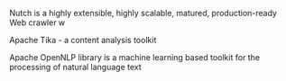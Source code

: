 Nutch is a highly extensible, highly scalable, matured, production-ready Web crawler w

Apache Tika - a content analysis toolkit

Apache OpenNLP library is a machine learning based toolkit for the processing of natural language text
